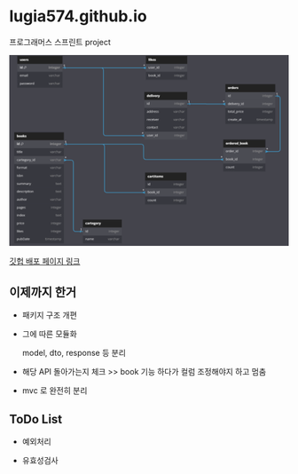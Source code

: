 # lugia574.github.io

프로그래머스 스프린트 project

![](./ERD.png)

[깃헙 배포 페이지 링크](https://lugia574.github.io/)

## 이제까지 한거

- 패키지 구조 개편

- 그에 따른 모듈화

  model, dto, response 등 분리

- 해당 API 돌아가는지 체크 >> book 기능 하다가 컬럼 조정해야지 하고 멈춤

- mvc 로 완전히 분리

## ToDo List

- 예외처리

- 유효성검사
